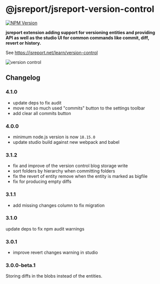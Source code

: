 # @jsreport/jsreport-version-control
[![NPM Version](http://img.shields.io/npm/v/@jsreport/jsreport-version-control.svg?style=flat-square)](https://npmjs.com/package/@jsreport/jsreport-version-control)

**jsreport extension adding support for versioning entities and providing API as well as the studio UI for common commands like commit, diff, revert or history.**

See https://jsreport.net/learn/version-control

![version control](https://jsreport.net/img/version-control.gif)

## Changelog

### 4.1.0

- update deps to fix audit
- move not so much used "commits" button to the settings toolbar
- add clear all commits button

### 4.0.0

- minimum node.js version is now `18.15.0`
- update studio build against new webpack and babel

### 3.1.2

- fix and improve of the version control blog storage write
- sort folders by hierarchy when committing folders
- fix the revert of entity remove when the entity is marked as bigfile
- fix for producing empty diffs

### 3.1.1

- add missing changes column to fix migration

### 3.1.0

update deps to fix npm audit warnings

### 3.0.1

- improve revert changes warning in studio

### 3.0.0-beta.1

Storing diffs in the blobs instead of the entities.
